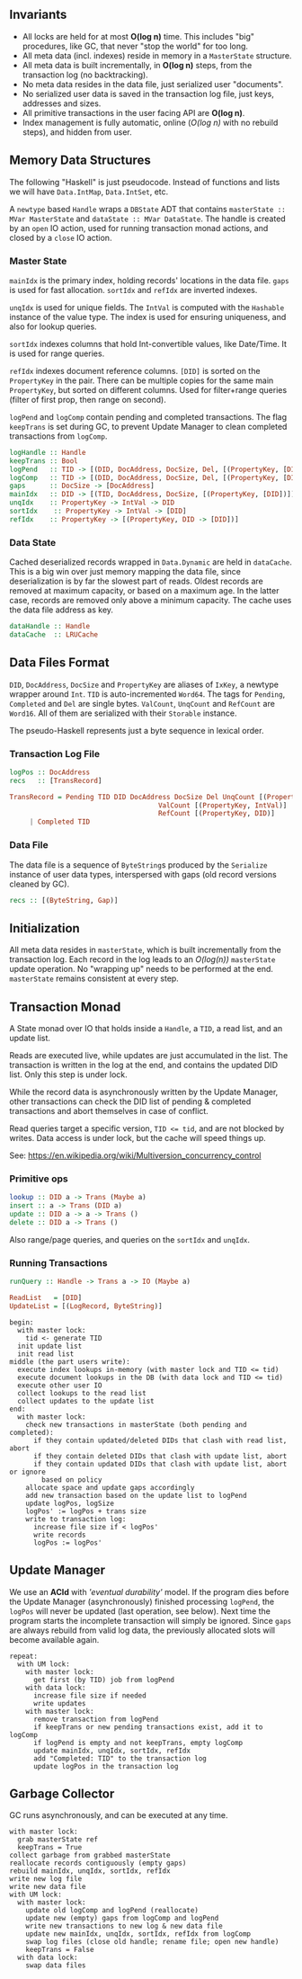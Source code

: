 Invariants
----------

- All locks are held for at most **O(log n)** time.
This includes "big" procedures, like GC, that never "stop the world" for too long.
- All meta data (incl. indexes) reside in memory in a `MasterState` structure.
- All meta data is built incrementally, in **O(log n)** steps,
from the transaction log (no backtracking).
- No meta data resides in the data file, just serialized user "documents".
- No serialized user data is saved in the transaction log file, just keys, addresses and sizes.
- All primitive transactions in the user facing API are **O(log n)**.
- Index management is fully automatic, online (*O(log n)* with no rebuild steps), and hidden from user.

Memory Data Structures
----------------------

The following "Haskell" is just pseudocode.
Instead of functions and lists we will have `Data.IntMap`, `Data.IntSet`, etc.

A `newtype` based `Handle` wraps a `DBState` ADT that contains
`masterState :: MVar MasterState` and `dataState :: MVar DataState`.
The handle is created by an `open` IO action, used for running transaction monad actions, and closed by a `close` IO action.

### Master State

`mainIdx` is the primary index, holding records' locations in the data file.
`gaps` is used for fast allocation.
`sortIdx` and `refIdx` are inverted indexes.

`unqIdx` is used for unique fields.
The `IntVal` is computed with the `Hashable` instance of the value type.
The index is used for ensuring uniqueness, and also for lookup queries.

`sortIdx` indexes columns that hold Int-convertible values, like Date/Time.
It is used for range queries.

`refIdx` indexes document reference columns.
`[DID]` is sorted on the `PropertyKey` in the pair.
There can be multiple copies for the same main `PropertyKey`, but sorted on different columns.
Used for filter+range queries (filter of first prop, then range on second).

`logPend` and `logComp` contain pending and completed transactions.
The flag `keepTrans` is set during GC, to prevent Update Manager
to clean completed transactions from `logComp`.

```haskell
logHandle :: Handle
keepTrans :: Bool
logPend   :: TID -> [(DID, DocAddress, DocSize, Del, [(PropertyKey, [DID])])]
logComp   :: TID -> [(DID, DocAddress, DocSize, Del, [(PropertyKey, [DID])])]
gaps      :: DocSize -> [DocAddress]
mainIdx   :: DID -> [(TID, DocAddress, DocSize, [(PropertyKey, [DID])])]
unqIdx    :: PropertyKey -> IntVal -> DID
sortIdx    :: PropertyKey -> IntVal -> [DID]
refIdx    :: PropertyKey -> [(PropertyKey, DID -> [DID])]
```

### Data State

Cached deserialized records wrapped in `Data.Dynamic` are held in `dataCache`.
This is a big win over just memory mapping the data file,
since deserialization is by far the slowest part of reads.
Oldest records are removed at maximum capacity, or based on a maximum age.
In the latter case, records are removed only above a minimum capacity.
The cache uses the data file address as key.

```haskell
dataHandle :: Handle
dataCache  :: LRUCache
```

Data Files Format
-----------------

`DID`, `DocAddress`, `DocSize` and `PropertyKey` are aliases of `IxKey`, a newtype wrapper
around `Int`.
`TID` is auto-incremented `Word64`.
The tags for `Pending`, `Completed` and `Del` are single bytes.
`ValCount`, `UnqCount` and `RefCount` are `Word16`.
All of them are serialized with their `Storable` instance.

The pseudo-Haskell represents just a byte sequence in lexical order.

### Transaction Log File

```haskell
logPos :: DocAddress
recs   :: [TransRecord]

TransRecord = Pending TID DID DocAddress DocSize Del UnqCount [(PropertyKey, IntVal)]
                                     ValCount [(PropertyKey, IntVal)]
                                     RefCount [(PropertyKey, DID)]
     | Completed TID
```

### Data File

The data file is a sequence of `ByteString`s produced by the `Serialize` instance
of user data types, interspersed with gaps (old record versions cleaned by GC).

```haskell
recs :: [(ByteString, Gap)]
```

Initialization
--------------

All meta data resides in `masterState`, which is built incrementally from the transaction log.
Each record in the log leads to an *O(log(n))* `masterState` update operation.
No "wrapping up" needs to be performed at the end.
`masterState` remains consistent at every step.

Transaction Monad
-----------------

A State monad over IO that holds inside a `Handle`, a `TID`, a read list, and an update list.

Reads are executed live, while updates are just accumulated in the list.
The transaction is written in the log at the end, and contains the updated DID list.
Only this step is under lock.

While the record data is asynchronously written by the Update Manager,
other transactions can check the DID list of pending & completed transactions
and abort themselves in case of conflict.

Read queries target a specific version, `TID <= tid`, and are not blocked by writes.
Data access is under lock, but the cache will speed things up.

See: https://en.wikipedia.org/wiki/Multiversion_concurrency_control

### Primitive ops

```haskell
lookup :: DID a -> Trans (Maybe a)
insert :: a -> Trans (DID a)
update :: DID a -> a -> Trans ()
delete :: DID a -> Trans ()
```

Also range/page queries, and queries on the `sortIdx` and `unqIdx`.

### Running Transactions

```haskell
runQuery :: Handle -> Trans a -> IO (Maybe a)

ReadList   = [DID]
UpdateList = [(LogRecord, ByteString)]

```
```
begin:
  with master lock:
    tid <- generate TID
  init update list
  init read list
middle (the part users write):
  execute index lookups in-memory (with master lock and TID <= tid)
  execute document lookups in the DB (with data lock and TID <= tid)
  execute other user IO
  collect lookups to the read list
  collect updates to the update list
end:
  with master lock:
    check new transactions in masterState (both pending and completed):
      if they contain updated/deleted DIDs that clash with read list, abort
      if they contain deleted DIDs that clash with update list, abort
      if they contain updated DIDs that clash with update list, abort or ignore
        based on policy
    allocate space and update gaps accordingly
    add new transaction based on the update list to logPend
    update logPos, logSize
    logPos' := logPos + trans size
    write to transaction log:
      increase file size if < logPos'
      write records
      logPos := logPos'
```

Update Manager
--------------

We use an **ACId** with *'eventual durability'* model.
If the program dies before the Update Manager (asynchronously) finished
processing `logPend`, the `logPos` will never be updated (last operation, see below).
Next time the program starts the incomplete transaction will simply be ignored.
Since `gaps` are always rebuild from valid log data,
the previously allocated slots will become available again.

```
repeat:
  with UM lock:
    with master lock:
      get first (by TID) job from logPend
    with data lock:
      increase file size if needed
      write updates
    with master lock:
      remove transaction from logPend
      if keepTrans or new pending transactions exist, add it to logComp
      if logPend is empty and not keepTrans, empty logComp
      update mainIdx, unqIdx, sortIdx, refIdx
      add "Completed: TID" to the transaction log
      update logPos in the transaction log
```

Garbage Collector
-----------------

GC runs asynchronously, and can be executed at any time.

```
with master lock:
  grab masterState ref
  keepTrans = True
collect garbage from grabbed masterState
reallocate records contiguously (empty gaps)
rebuild mainIdx, unqIdx, sortIdx, refIdx
write new log file
write new data file
with UM lock:
  with master lock:
    update old logComp and logPend (reallocate)
    update new (empty) gaps from logComp and logPend
    write new transactions to new log & new data file
    update new mainIdx, unqIdx, sortIdx, refIdx from logComp
    swap log files (close old handle; rename file; open new handle)
    keepTrans = False
  with data lock:
    swap data files
```
